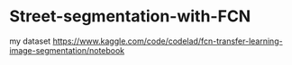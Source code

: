 # Street-segmentation-with-FCN
my dataset https://www.kaggle.com/code/codelad/fcn-transfer-learning-image-segmentation/notebook
